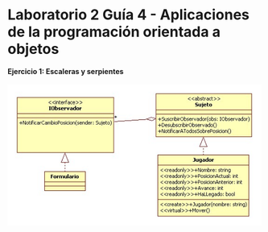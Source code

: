 # Laboratorio 2 Guía 4 - Aplicaciones de la programación orientada a objetos

**Ejercicio 1: Escaleras y serpientes**<br/>
<br/>
<img src="https://github.com/fernandofilipuzzi-utn/Lab2Guia4/blob/main/Ej1_EscalerasYSerpientes/ObserverClassLib/uml/observer.jpg"/>

